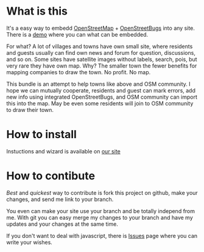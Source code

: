 
What is this
============

It's a easy way to embedd [OpenStreetMap](http://osm.org) + [OpenStreetBugs](http://openstreetbugs.schokokeks.org/) into any site.
There is a [demo](http://osmisto.github.com/osm-town-bundle) where you can what can be embedded.

For what? A lot of villages and towns have own small site, where residents and guests usually can find own
news and forum for question, discussions, and so on. Some sites have satellite images without labels,
search, pois, but very rare they have own map. Why? The smaller town the fewer benefits for mapping
companies to draw the town. No profit. No map.

This bundle is an attempt to help towns like above and OSM community. I hope we can mutually cooperate, residents
and guest can mark errors, add new info using integrated OpenStreetBugs, and OSM community can import this
into the map. May be even some residents will join to OSM community to draw their town.

How to install
==============

Instuctions and wizard is available on [our site](http://osmisto.github.com/osm-town-bundle)

How to contibute
================

*Best* and *quickest* way to contribute is fork this project on github, make your changes,
and send me link to your branch.

You even can make your site use your branch and be totally independ from me. With git
you can easy merge my changes to your branch and have my updates and your changes at
the same time.

If you don't want to deal with javascript, there is [Issues](http://github.com/osmisto/osm-town-bundle/issues) page
where you can write your wishes.